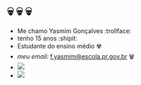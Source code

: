 # 💀 💀 💀
- Me chamo Yasmim Gonçalves :trollface:
- tenho 15 anos :shipit:
- Estudante do ensino médio ☢️
- *meu email:* f.yasmim@escola.pr.gov.br 🗑️
- ![](https://img.shields.io/badge/Scratch-4D97FF?style=for-the-badge&logo=Scratch&logoColor=white)
- ![](https://img.shields.io/badge/JavaScript-323330?style=for-the-badge&logo=javascript&logoColor=F7DF1E)
